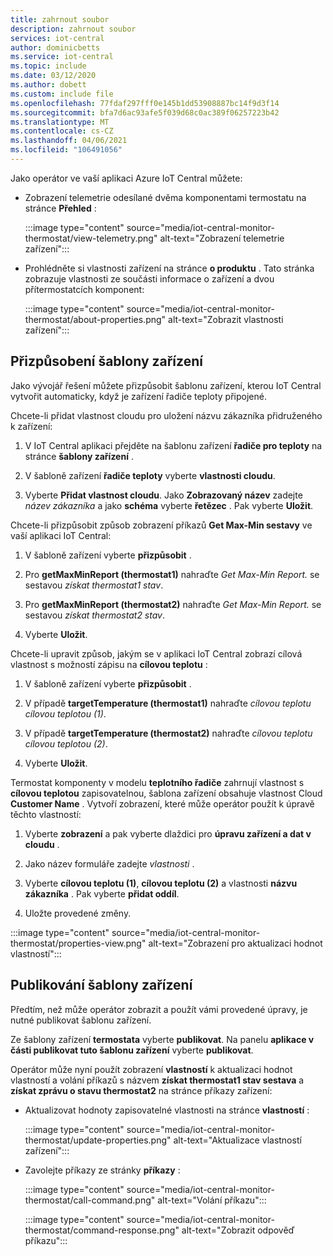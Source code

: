 ```yaml
---
title: zahrnout soubor
description: zahrnout soubor
services: iot-central
author: dominicbetts
ms.service: iot-central
ms.topic: include
ms.date: 03/12/2020
ms.author: dobett
ms.custom: include file
ms.openlocfilehash: 77fdaf297fff0e145b1dd53908887bc14f9d3f14
ms.sourcegitcommit: bfa7d6ac93afe5f039d68c0ac389f06257223b42
ms.translationtype: MT
ms.contentlocale: cs-CZ
ms.lasthandoff: 04/06/2021
ms.locfileid: "106491056"
---
```

<!-- All needs updating -->
Jako operátor ve vaší aplikaci Azure IoT Central můžete:

* Zobrazení telemetrie odesílané dvěma komponentami termostatu na stránce **Přehled** :

    :::image type="content" source="media/iot-central-monitor-thermostat/view-telemetry.png" alt-text="Zobrazení telemetrie zařízení":::

* Prohlédněte si vlastnosti zařízení na stránce **o produktu** . Tato stránka zobrazuje vlastnosti ze součásti informace o zařízení a dvou přítermostatcích komponent:

    :::image type="content" source="media/iot-central-monitor-thermostat/about-properties.png" alt-text="Zobrazit vlastnosti zařízení":::

## <a name="customize-the-device-template"></a>Přizpůsobení šablony zařízení

Jako vývojář řešení můžete přizpůsobit šablonu zařízení, kterou IoT Central vytvořit automaticky, když je zařízení řadiče teploty připojené.

Chcete-li přidat vlastnost cloudu pro uložení názvu zákazníka přidruženého k zařízení:

1. V IoT Central aplikaci přejděte na šablonu zařízení **řadiče pro teploty** na stránce **šablony zařízení** .

1. V šabloně zařízení **řadiče teploty** vyberte **vlastnosti cloudu**.

1. Vyberte **Přidat vlastnost cloudu**. Jako **Zobrazovaný název** zadejte *název zákazníka* a jako **schéma** vyberte **řetězec** . Pak vyberte **Uložit**.

Chcete-li přizpůsobit způsob zobrazení příkazů **Get Max-Min sestavy** ve vaší aplikaci IoT Central:

1. V šabloně zařízení vyberte **přizpůsobit** .

1. Pro **getMaxMinReport (thermostat1)** nahraďte *Get Max-Min Report.* se sestavou *získat thermostat1 stav*.

1. Pro **getMaxMinReport (thermostat2)** nahraďte *Get Max-Min Report.* se sestavou *získat thermostat2 stav*.

1. Vyberte **Uložit**.

Chcete-li upravit způsob, jakým se v aplikaci IoT Central zobrazí cílová vlastnost s možností zápisu na **cílovou teplotu** :

1. V šabloně zařízení vyberte **přizpůsobit** .

1. V případě **targetTemperature (thermostat1)** nahraďte *cílovou teplotu* *cílovou teplotou (1)*.

1. V případě **targetTemperature (thermostat2)** nahraďte *cílovou teplotu* *cílovou teplotou (2)*.

1. Vyberte **Uložit**.

Termostat komponenty v modelu **teplotního řadiče** zahrnují vlastnost s **cílovou teplotou** zapisovatelnou, šablona zařízení obsahuje vlastnost Cloud **Customer Name** . Vytvoří zobrazení, které může operátor použít k úpravě těchto vlastností:

1. Vyberte **zobrazení** a pak vyberte dlaždici pro **úpravu zařízení a dat v cloudu** .

1. Jako název formuláře zadejte _vlastnosti_ .

1. Vyberte **cílovou teplotu (1)**,  **cílovou teplotu (2)** a vlastnosti **názvu zákazníka** . Pak vyberte **přidat oddíl**.

1. Uložte provedené změny.

:::image type="content" source="media/iot-central-monitor-thermostat/properties-view.png" alt-text="Zobrazení pro aktualizaci hodnot vlastností":::

## <a name="publish-the-device-template"></a>Publikování šablony zařízení

Předtím, než může operátor zobrazit a použít vámi provedené úpravy, je nutné publikovat šablonu zařízení.

Ze šablony zařízení **termostata** vyberte **publikovat**. Na panelu **aplikace v části publikovat tuto šablonu zařízení** vyberte **publikovat**.

Operátor může nyní použít zobrazení **vlastností** k aktualizaci hodnot vlastností a volání příkazů s názvem **získat thermostat1 stav sestava** a **získat zprávu o stavu thermostat2** na stránce příkazy zařízení:

* Aktualizovat hodnoty zapisovatelné vlastnosti na stránce **vlastností** :

    :::image type="content" source="media/iot-central-monitor-thermostat/update-properties.png" alt-text="Aktualizace vlastností zařízení":::

* Zavolejte příkazy ze stránky **příkazy** :

    :::image type="content" source="media/iot-central-monitor-thermostat/call-command.png" alt-text="Volání příkazu":::

    :::image type="content" source="media/iot-central-monitor-thermostat/command-response.png" alt-text="Zobrazit odpověď příkazu":::
